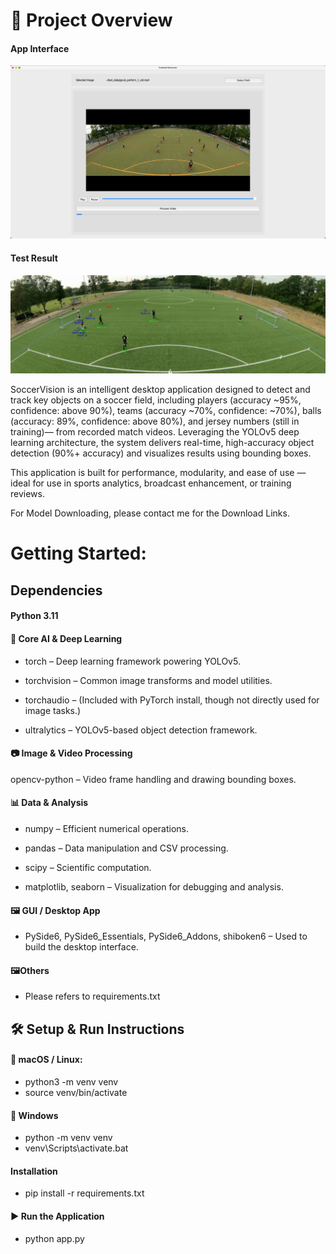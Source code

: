 
# 🧠 Project Overview
#### App Interface
![App Interface](https://github.com/duongdono95/football_detection_app/blob/main/src/assets/app_interface.png?raw=true)
#### Test Result
![Test Result](https://github.com/duongdono95/football_detection_app/blob/main/src/assets/result_test.jpg?raw=true)

SoccerVision is an intelligent desktop application designed to detect and track key objects on a soccer field, including players (accuracy ~95%, confidence: above 90%), teams (accuracy ~70%, confidence: ~70%), balls (accuracy: 89%, confidence: above 80%), and jersey numbers (still in training)— from recorded match videos. Leveraging the YOLOv5 deep learning architecture, the system delivers real-time, high-accuracy object detection (90%+ accuracy) and visualizes results using bounding boxes.

This application is built for performance, modularity, and ease of use — ideal for use in sports analytics, broadcast enhancement, or training reviews.

For Model Downloading, please contact me for the Download Links.

# Getting Started:
## Dependencies

#### Python 3.11
#### 🧠 Core AI & Deep Learning
* torch – Deep learning framework powering YOLOv5.

* torchvision – Common image transforms and model utilities.

* torchaudio – (Included with PyTorch install, though not directly used for image tasks.)

* ultralytics – YOLOv5-based object detection framework.

#### 📷 Image & Video Processing
opencv-python – Video frame handling and drawing bounding boxes.

#### 📊 Data & Analysis
* numpy – Efficient numerical operations.

* pandas – Data manipulation and CSV processing.

* scipy – Scientific computation.

* matplotlib, seaborn – Visualization for debugging and analysis.

#### 🖼️ GUI / Desktop App
* PySide6, PySide6_Essentials, PySide6_Addons, shiboken6 – Used to build the desktop interface.

#### 🖼Others
* Please refers to requirements.txt

## 🛠️ Setup & Run Instructions
#### 🔹 macOS / Linux:
* python3 -m venv venv
* source venv/bin/activate

#### 🔹 Windows
* python -m venv venv
* venv\Scripts\activate.bat

#### Installation
* pip install -r requirements.txt

#### ▶️ Run the Application
* python app.py